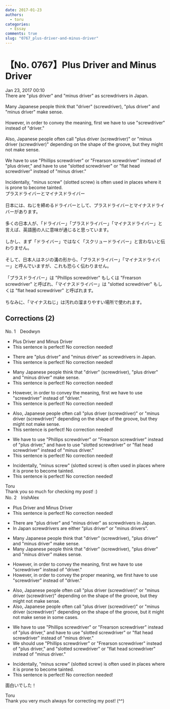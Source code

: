 ```yaml
---
date: 2017-01-23
authors:
  - toru
categories:
  - Essay
comments: true
slug: "0767_plus-driver-and-minus-driver"
---
```


# 【No. 0767】Plus Driver and Minus Driver
<div class="date">Jan 23, 2017 00:10</div>
<div id="post"><div id="body_show_ori">
There are "plus driver" and "minus driver" as screwdrivers in Japan.<br/><br/>Many Japanese people think that "driver" (screwdriver), "plus driver" and "minus driver" make sense.<br/><br/>However, in order to convey the meaning, first we have to use "screwdriver" instead of "driver."<br/><br/>Also, Japanese people often call "plus driver (screwdriver)" or "minus driver (screwdriver)" depending on the shape of the groove, but they might  not make sense.<br/><br/>We have to use "Phillips screwdriver" or "Frearson screwdriver" instead of "plus driver," and have to use "slotted screwdriver" or "flat head screwdriver" instead of "minus driver."<br/><br/>Incidentally, "minus screw" (slotted screw) is often used in places where it is prone to become tainted.
</div></div>

<!-- more -->

<div id="post_ja"><div id="body_show_mo">
プラスドライバーとマイナスドライバー<br/><br/>日本には、ねじを締めるドライバーとして、プラスドライバーとマイナスドライバーがあります。<br/><br/>多くの日本人が、「ドライバー」「プラスドライバー」「マイナスドライバー」と言えば、英語圏の人に意味が通じると思っています。<br/><br/>しかし、まず「ドライバー」ではなく「スクリュードライバー」と言わないと伝わりません。<br/><br/>そして、日本人はネジの溝の形から、「プラスドライバー」「マイナスドライバー」と呼んでいますが、これも恐らく伝わりません。<br/><br/>「プラスドライバー」は "Phillips screwdriver" もしくは "Frearson screwdriver" と呼ばれ、「マイナスドライバー」は "slotted screwdriver" もしくは "flat head screwdriver" と呼ばれます。<br/><br/>ちなみに、「マイナスねじ」は汚れの溜まりやすい場所で使われます。
</div></div>

## Corrections (2)
<div id="block"><div class="first_name"> No. 1　<span class="just_name">Deodwyn</span></div><div id="block2">
<ul class="correction_field">
<li class="incorrect">Plus Driver and Minus Driver</li>
<li class="corrected perfect">This sentence is perfect! No correction needed!</li>
</ul>
<ul class="correction_field">
<li class="incorrect">There are "plus driver" and "minus driver" as screwdrivers in Japan.</li>
<li class="corrected perfect">This sentence is perfect! No correction needed!</li>
</ul>
<ul class="correction_field">
<li class="incorrect">Many Japanese people think that "driver" (screwdriver), "plus driver" and "minus driver" make sense.</li>
<li class="corrected perfect">This sentence is perfect! No correction needed!</li>
</ul>
<ul class="correction_field">
<li class="incorrect">However, in order to convey the meaning, first we have to use "screwdriver" instead of "driver."</li>
<li class="corrected perfect">This sentence is perfect! No correction needed!</li>
</ul>
<ul class="correction_field">
<li class="incorrect">Also, Japanese people often call "plus driver (screwdriver)" or "minus driver (screwdriver)" depending on the shape of the groove, but they might  not make sense.</li>
<li class="corrected perfect">This sentence is perfect! No correction needed!</li>
</ul>
<ul class="correction_field">
<li class="incorrect">We have to use "Phillips screwdriver" or "Frearson screwdriver" instead of "plus driver," and have to use "slotted screwdriver" or "flat head screwdriver" instead of "minus driver."</li>
<li class="corrected perfect">This sentence is perfect! No correction needed!</li>
</ul>
<ul class="correction_field">
<li class="incorrect">Incidentally, "minus screw" (slotted screw) is often used in places where it is prone to become tainted.</li>
<li class="corrected perfect">This sentence is perfect! No correction needed!</li>
</ul>
</div><div class="name"><span class="just_name">Toru</span><br>
Thank you so much for checking my post! :)
</div>
</div>
<div id="block"><div class="first_name"> No. 2　<span class="just_name">IrishAlex</span></div><div id="block2">
<ul class="correction_field">
<li class="incorrect">Plus Driver and Minus Driver</li>
<li class="corrected perfect">This sentence is perfect! No correction needed!</li>
</ul>
<ul class="correction_field">
<li class="incorrect">There are "plus driver" and "minus driver" as screwdrivers in Japan.</li>
<li class="corrected correct">
<span class="f_blue">In Japan </span><span class="f_blue">screwdrivers </span>are <span class="f_blue">either </span>"plus driver" <span class="f_blue">or</span> "minus drivers".
</li>
</ul>
<ul class="correction_field">
<li class="incorrect">Many Japanese people think that "driver" (screwdriver), "plus driver" and "minus driver" make sense.</li>
<li class="corrected correct">
Many Japanese people think that "driver" (screwdriver), "plus driver" and "minus driver" make<span class="f_blue">s</span> sense.
</li>
</ul>
<ul class="correction_field">
<li class="incorrect">However, in order to convey the meaning, first we have to use "screwdriver" instead of "driver."</li>
<li class="corrected correct">
However, in order to convey the <span class="f_blue">proper </span>meaning, we <span class="f_blue">first </span>have to use "screwdriver" instead of "driver."
</li>
</ul>
<ul class="correction_field">
<li class="incorrect">Also, Japanese people often call "plus driver (screwdriver)" or "minus driver (screwdriver)" depending on the shape of the groove, but they might  not make sense.</li>
<li class="corrected correct">
Also, Japanese people often call "plus driver (screwdriver)" or "minus driver (screwdriver)" depending on the shape of the groove, but <span class="f_blue">it </span>might not make sense <span class="f_blue">in some cases</span>.
</li>
</ul>
<ul class="correction_field">
<li class="incorrect">We have to use "Phillips screwdriver" or "Frearson screwdriver" instead of "plus driver," and have to use "slotted screwdriver" or "flat head screwdriver" instead of "minus driver."</li>
<li class="corrected correct">
We <span class="f_blue">should </span>use "Phillips screwdriver" or "Frearson screwdriver" instead of "plus driver," and "slotted screwdriver" or "flat head screwdriver" instead of "minus driver."
</li>
</ul>
<ul class="correction_field">
<li class="incorrect">Incidentally, "minus screw" (slotted screw) is often used in places where it is prone to become tainted.</li>
<li class="corrected perfect">This sentence is perfect! No correction needed!</li>
</ul>
<p class="comment_small">
 面白いでした！
</p>

</div><div class="name"><span class="just_name">Toru</span><br>
Thank you very much always for correcting my post! (^^)
</div>
</div>
